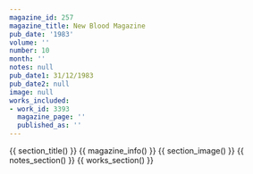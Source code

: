```yaml
---
magazine_id: 257
magazine_title: New Blood Magazine
pub_date: '1983'
volume: ''
number: 10
month: ''
notes: null
pub_date1: 31/12/1983
pub_date2: null
image: null
works_included:
- work_id: 3393
  magazine_page: ''
  published_as: ''
---
```


{{ section_title() }}
{{ magazine_info() }}
{{ section_image() }}
{{ notes_section() }}
{{ works_section() }}
